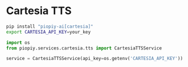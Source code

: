 # Cartesia TTS

```bash
pip install "piopiy-ai[cartesia]"
export CARTESIA_API_KEY=your_key
```

```python
import os
from piopiy.services.cartesia.tts import CartesiaTTSService

service = CartesiaTTSService(api_key=os.getenv('CARTESIA_API_KEY'))
```
